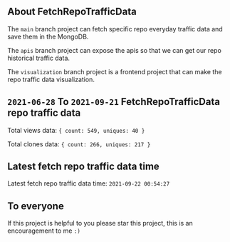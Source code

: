 ## About FetchRepoTrafficData

The `main` branch project can fetch specific repo everyday traffic data and save them in the MongoDB.

The `apis` branch project can expose the apis so that we can get our repo historical traffic data.

The `visualization` branch project is a frontend project that can make the repo traffic data visualization.

## `2021-06-28` To `2021-09-21` FetchRepoTrafficData repo traffic data

Total views data: `{ count: 549, uniques: 40 }`

Total clones data: `{ count: 266, uniques: 217 }`

## Latest fetch repo traffic data time

Latest fetch repo traffic data time: `2021-09-22 00:54:27`

## To everyone

If this project is helpful to you please star this project, this is an encouragement to me `:)`



